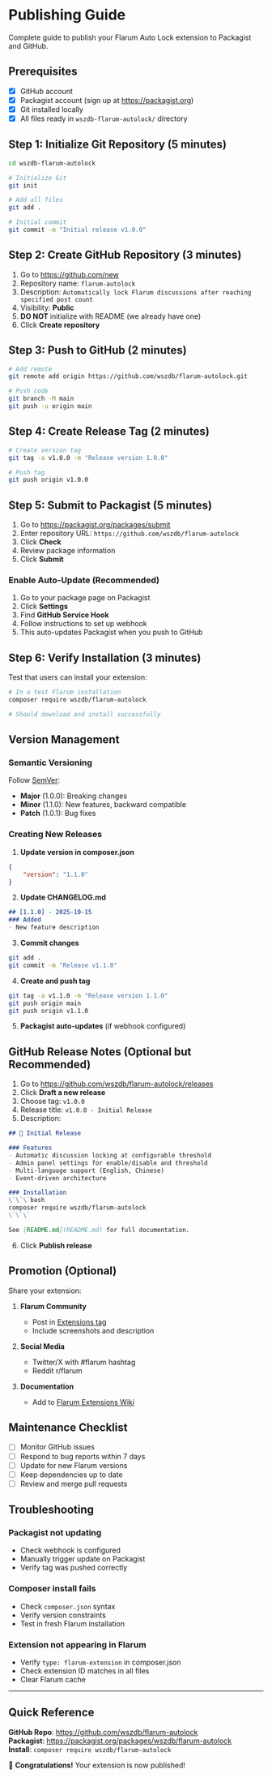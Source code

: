 # Publishing Guide

Complete guide to publish your Flarum Auto Lock extension to Packagist and GitHub.

## Prerequisites

- [x] GitHub account
- [x] Packagist account (sign up at https://packagist.org)
- [x] Git installed locally
- [x] All files ready in `wszdb-flarum-autolock/` directory

## Step 1: Initialize Git Repository (5 minutes)

```bash
cd wszdb-flarum-autolock

# Initialize Git
git init

# Add all files
git add .

# Initial commit
git commit -m "Initial release v1.0.0"
```

## Step 2: Create GitHub Repository (3 minutes)

1. Go to https://github.com/new
2. Repository name: `flarum-autolock`
3. Description: `Automatically lock Flarum discussions after reaching specified post count`
4. Visibility: **Public**
5. **DO NOT** initialize with README (we already have one)
6. Click **Create repository**

## Step 3: Push to GitHub (2 minutes)

```bash
# Add remote
git remote add origin https://github.com/wszdb/flarum-autolock.git

# Push code
git branch -M main
git push -u origin main
```

## Step 4: Create Release Tag (2 minutes)

```bash
# Create version tag
git tag -a v1.0.0 -m "Release version 1.0.0"

# Push tag
git push origin v1.0.0
```

## Step 5: Submit to Packagist (5 minutes)

1. Go to https://packagist.org/packages/submit
2. Enter repository URL: `https://github.com/wszdb/flarum-autolock`
3. Click **Check**
4. Review package information
5. Click **Submit**

### Enable Auto-Update (Recommended)

1. Go to your package page on Packagist
2. Click **Settings**
3. Find **GitHub Service Hook**
4. Follow instructions to set up webhook
5. This auto-updates Packagist when you push to GitHub

## Step 6: Verify Installation (3 minutes)

Test that users can install your extension:

```bash
# In a test Flarum installation
composer require wszdb/flarum-autolock

# Should download and install successfully
```

## Version Management

### Semantic Versioning

Follow [SemVer](https://semver.org/):
- **Major** (1.0.0): Breaking changes
- **Minor** (1.1.0): New features, backward compatible
- **Patch** (1.0.1): Bug fixes

### Creating New Releases

1. **Update version in composer.json**
```json
{
    "version": "1.1.0"
}
```

2. **Update CHANGELOG.md**
```markdown
## [1.1.0] - 2025-10-15
### Added
- New feature description
```

3. **Commit changes**
```bash
git add .
git commit -m "Release v1.1.0"
```

4. **Create and push tag**
```bash
git tag -a v1.1.0 -m "Release version 1.1.0"
git push origin main
git push origin v1.1.0
```

5. **Packagist auto-updates** (if webhook configured)

## GitHub Release Notes (Optional but Recommended)

1. Go to https://github.com/wszdb/flarum-autolock/releases
2. Click **Draft a new release**
3. Choose tag: `v1.0.0`
4. Release title: `v1.0.0 - Initial Release`
5. Description:
```markdown
## 🎉 Initial Release

### Features
- Automatic discussion locking at configurable threshold
- Admin panel settings for enable/disable and threshold
- Multi-language support (English, Chinese)
- Event-driven architecture

### Installation
\`\`\`bash
composer require wszdb/flarum-autolock
\`\`\`

See [README.md](README.md) for full documentation.
```
6. Click **Publish release**

## Promotion (Optional)

Share your extension:

1. **Flarum Community**
   - Post in [Extensions tag](https://discuss.flarum.org/t/extensions)
   - Include screenshots and description

2. **Social Media**
   - Twitter/X with #flarum hashtag
   - Reddit r/flarum

3. **Documentation**
   - Add to [Flarum Extensions Wiki](https://github.com/flarum/docs/wiki/Extensions)

## Maintenance Checklist

- [ ] Monitor GitHub issues
- [ ] Respond to bug reports within 7 days
- [ ] Update for new Flarum versions
- [ ] Keep dependencies up to date
- [ ] Review and merge pull requests

## Troubleshooting

### Packagist not updating
- Check webhook is configured
- Manually trigger update on Packagist
- Verify tag was pushed correctly

### Composer install fails
- Check `composer.json` syntax
- Verify version constraints
- Test in fresh Flarum installation

### Extension not appearing in Flarum
- Verify `type: flarum-extension` in composer.json
- Check extension ID matches in all files
- Clear Flarum cache

---

## Quick Reference

**GitHub Repo**: https://github.com/wszdb/flarum-autolock  
**Packagist**: https://packagist.org/packages/wszdb/flarum-autolock  
**Install**: `composer require wszdb/flarum-autolock`

🎉 **Congratulations!** Your extension is now published!
